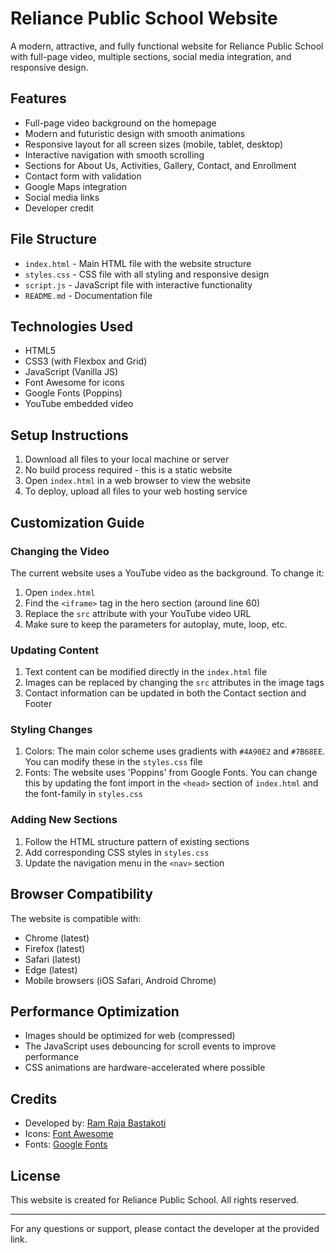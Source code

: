 # Reliance Public School Website

A modern, attractive, and fully functional website for Reliance Public School with full-page video, multiple sections, social media integration, and responsive design.

## Features

- Full-page video background on the homepage
- Modern and futuristic design with smooth animations
- Responsive layout for all screen sizes (mobile, tablet, desktop)
- Interactive navigation with smooth scrolling
- Sections for About Us, Activities, Gallery, Contact, and Enrollment
- Contact form with validation
- Google Maps integration
- Social media links
- Developer credit

## File Structure

- `index.html` - Main HTML file with the website structure
- `styles.css` - CSS file with all styling and responsive design
- `script.js` - JavaScript file with interactive functionality
- `README.md` - Documentation file

## Technologies Used

- HTML5
- CSS3 (with Flexbox and Grid)
- JavaScript (Vanilla JS)
- Font Awesome for icons
- Google Fonts (Poppins)
- YouTube embedded video

## Setup Instructions

1. Download all files to your local machine or server
2. No build process required - this is a static website
3. Open `index.html` in a web browser to view the website
4. To deploy, upload all files to your web hosting service

## Customization Guide

### Changing the Video

The current website uses a YouTube video as the background. To change it:

1. Open `index.html`
2. Find the `<iframe>` tag in the hero section (around line 60)
3. Replace the `src` attribute with your YouTube video URL
4. Make sure to keep the parameters for autoplay, mute, loop, etc.

### Updating Content

1. Text content can be modified directly in the `index.html` file
2. Images can be replaced by changing the `src` attributes in the image tags
3. Contact information can be updated in both the Contact section and Footer

### Styling Changes

1. Colors: The main color scheme uses gradients with `#4A90E2` and `#7B68EE`. You can modify these in the `styles.css` file
2. Fonts: The website uses 'Poppins' from Google Fonts. You can change this by updating the font import in the `<head>` section of `index.html` and the font-family in `styles.css`

### Adding New Sections

1. Follow the HTML structure pattern of existing sections
2. Add corresponding CSS styles in `styles.css`
3. Update the navigation menu in the `<nav>` section

## Browser Compatibility

The website is compatible with:
- Chrome (latest)
- Firefox (latest)
- Safari (latest)
- Edge (latest)
- Mobile browsers (iOS Safari, Android Chrome)

## Performance Optimization

- Images should be optimized for web (compressed)
- The JavaScript uses debouncing for scroll events to improve performance
- CSS animations are hardware-accelerated where possible

## Credits

- Developed by: [Ram Raja Bastakoti](https://ramrajabastakoti.com.np)
- Icons: [Font Awesome](https://fontawesome.com)
- Fonts: [Google Fonts](https://fonts.google.com)

## License

This website is created for Reliance Public School. All rights reserved.

---

For any questions or support, please contact the developer at the provided link.

